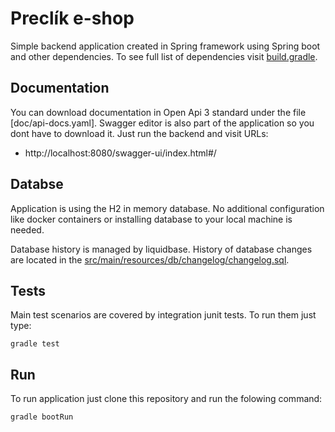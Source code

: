 # Preclík e-shop

Simple backend application created in Spring framework using Spring boot and other dependencies. To see full list of dependencies visit [build.gradle](build.gradle).

## Documentation

You can download documentation in Open Api 3 standard under the file [doc/api-docs.yaml]. Swagger editor is also part of the application so you dont have to download it. Just run the backend and visit URLs:

* http://localhost:8080/swagger-ui/index.html#/

## Databse

Application is using the H2 in memory database. No additional configuration like docker containers or installing database to your local machine is needed. 

Database history is managed by liquidbase. History of database changes are located in the [src/main/resources/db/changelog/changelog.sql](changelog.sql).

## Tests

Main test scenarios are covered by integration junit tests. To run them just type:

```
gradle test
```

## Run

To run application just clone this repository and run the folowing command:

```
gradle bootRun
```
